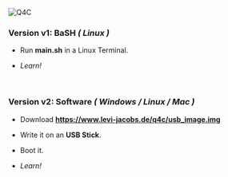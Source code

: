 ![Q4C](https://github.com/jcobs-engine/q4c/q4c_logo.png)

### Version v1: BaSH *( Linux )* ###

- Run **main.sh** in a Linux Terminal.

- *Learn!*

  ​

### Version v2: Software *( Windows / Linux / Mac )* ###

- Download **https://www.levi-jacobs.de/q4c/usb_image.img**

- Write it on an **USB Stick**.

- Boot it.

- *Learn!*

  ​

